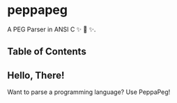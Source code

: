 # peppapeg

A PEG Parser in ANSI C ✨ 🐷 ✨.

## Table of Contents

## Hello, There!

Want to parse a programming language? Use PeppaPeg!
